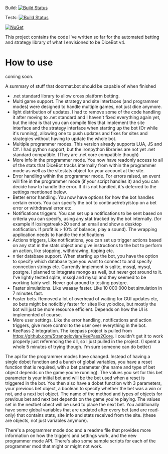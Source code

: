 Build: [![Build Status](https://eugenebotma.visualstudio.com/seuntjie900/_apis/build/status%2FDoormatBot?repoName=Seuntjie900%2FDoormatBot&branchName=master&stageName=Build)](https://eugenebotma.visualstudio.com/seuntjie900/_build/latest?definitionId=3&repoName=Seuntjie900%2FDoormatBot&branchName=master)

Tests: [![Build Status](https://eugenebotma.visualstudio.com/seuntjie900/_apis/build/status%2FDoormatBot?repoName=Seuntjie900%2FDoormatBot&branchName=master&stageName=Test)](https://eugenebotma.visualstudio.com/seuntjie900/_build/latest?definitionId=3&repoName=Seuntjie900%2FDoormatBot&branchName=master)

[![NuGet](https://img.shields.io/nuget/v/Doormat.Bot.svg)](https://www.nuget.org/packages/Doormat.Bot/)


This project contains the code I've written so far for the automated betting and strategy library of what I envisioned to be DiceBot v4. 

# How to use
coming soon.




A summary of stuff that doormat.bot should be capable of when finished

- .net standard library to allow cross platform betting.
- Multi game support. The strategy and site interfaces (and programmer modes) were designed to handle multiple games, not just dice anymore.
- light distribution of updates. I had to remove some of the code handling it after moving to .net standard and I haven't fixed everything again yet, but the idea is that you can compile files that implement the site interface and the strategy interface when starting up the bot (Or while it's running), allowing one to push updates and fixes for sites and strategies without having to update the whole bot.
- Multiple programmer modes. This version already supports LUA, JS and C#. I had python support, but the ironpython libraries are not yet .net standard compatible. (They are .net core compatible though)
- More info in the programmer mode. You now have readonly access to all of the stats that DiceBot tracks internally from within the programmer mode as well as the sitestats object for your account at the site.
- Error handling within the programmer mode. For errors raised, an event will fire in the programmer mode (if your script handles it) and you can decide how to handle the error. If it is not handled, it's deferred to the settings mentioned below.
- Better error handling. You now have options for how the bot handles certain errors. You can specify the bot to continue/retry/stop on a bet error or withdrawal error etc.
- Notifications triggers. You can set up a notifications to be sent based on criteria you can specify, using any stat tracked by the bot internally. (for example if losingstreak>20 send an email and show a desktop notification. If profit is > 10% of balance, play a sound). The wrapping application needs to handle the notifications
- Actions triggers, Like notifications, you can set up trigger actions based on any stat in the stats object and give instructions to the bot to perform an action, like stopping, withdrawing, tipping etc.
- n tier database support. When starting up the bot, you have the option to specify which database type you want to connect to and specify connection strings etc. Currently implement is sqlite, mssql, mysql, postgre. I planned to integrate mongo as well, but never got around to it. I've lightly tested sqlite, mssql and mysql and they seemed to be working fairly well. Never got around to testing postgre.
- Faster simulations. Like waaaay faster. Like 10 000 000 bet simulation in 7 minutes fast.
- Faster bets. Removed a lot of overhead of waiting for GUI updates etc, so bets might be noticibly faster for sites like yolodice, but mostly the bot will just be more resource efficient. Depends on how the UI is implemented of course.
- More user settings. Like the error handling, notifications and action triggers, give more control to the user over everything in the bot.
- KeePass 2 integration. The keepass project is pulled from https://github.com/Strangelovian/KeePass2Core. I couldn't get it to work properly just referencing the dll, so I just pulled in the project. (I spent a whole 5 minutes of trying though. I'm sure someone can do better)

The api for the programmer modes have changed. Instead of having a single dobet function and a bunch of global variables, you have a reset function that is required, with a bet parameter (the name and type of bet object depends on the game you're running). The values you set for this bet parameter is your initial bet and will be the bet used when a reset is triggered in the bot. You then also have a dobet function with 3 parameters, your previous bet object, a boolean to specify whether the bet was a win or not, and a next bet object. The name of the method and types of objects for previous bet and next bet depends on the game you're playing. The values set in the nextbet obect will be used to place the next bet. You additionally have some global variables that are updated after every bet (and are read-only) that contains stats, site info and stats received from the site. (these are objects, not just variables anymore).

There's a programmer mode doc and a readme file that provides more information on how the triggers and settings work, and the new programmer mode API. There's also some sample scripts for each of the programmer mod that might or might not work.